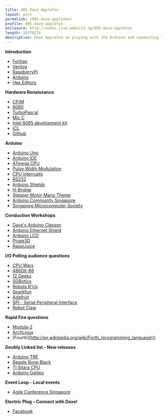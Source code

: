 ```yaml
---
title: 005 Dave Appleton
layout: post
permalink: /005-dave-appleton/
profile: 005-dave-appleton
enclosure: http://audio.live.webuild.sg/005-dave-appleton
length: 20378276
description: Dave Appleton on playing with the Arduino and conducting technical hands-on workshops
---
```


**Introduction**

- [Fortran](http://en.wikipedia.org/wiki/Fortran)
- [Verilog](http://en.wikipedia.org/wiki/Verilog)
- [RaspberryPi](http://www.raspberrypi.org/)
- [Arduino](http://www.arduino.cc)
- [Hex Editors](http://en.wikipedia.org/wiki/Hex_editor)

**Hardware Renaissance**

- [CP/M](http://en.wikipedia.org/wiki/CP/M)
- [8080](http://en.wikipedia.org/wiki/8080)
- [TurboPascal](http://en.wikipedia.org/wiki/Turbo_Pascal)
- [Mic C](http://en.wikipedia.org/wiki/C_language)
- [Intel 8085 development kit](http://en.wikipedia.org/wiki/Intel_8085#Development_system)
- [ICL](http://en.wikipedia.org/wiki/International_Computers_Limited)
- [Github](http://www.github.com)

**Arduino**

- [Arduino Uno](http://arduino.cc/en/Main/arduinoBoardUno)
- [Arduino IDE](http://arduino.cc/en/main/software)
- [ATmega CPU](http://www.atmel.com/devices/atmega128.aspx)
- [Pulse Width Modulation](http://en.wikipedia.org/wiki/Pulse-width_modulation)
- [CPU Interrupts](http://en.wikipedia.org/wiki/Interrupt)
- [RS232](http://en.wikipedia.org/wiki/RS232)
- [Arduino Shields](http://arduino.cc/en/Main/ArduinoShields)
- [H-Bridge](http://en.wikipedia.org/wiki/H_bridge)
- [Stepper Motor Mario Theme](http://www.youtube.com/watch?v=Kh2AWswAMvw)
- [Arduino Community Singapore](https://www.facebook.com/groups/281179495301097/)
- [Singapore Microcomputer Society](http://www.sms.org.sg/index.jsp)


**Conduction Workshops**

- [Dave's Arduino Classes](https://www.learnemy.com/users/dave-appleton)
- [Arduino Ethernet Shield](http://arduino.cc/en/Main/ArduinoEthernetShield)
- [Arduino LCD](http://arduino.cc/en/Tutorial/LiquidCrystal)
- [Pirate3D](http://pirate3d.com/)
- [RaspiJuice](http://www.2wattelements.com/)

**I/O Polling audience questions**

- [CPU Wars](http://us.cpuwarsthegame.com/)
- [486DX-66](http://en.wikipedia.org/wiki/Intel_486)
- [12 Geeks](http://www.12geeks.com/)
- [SGBotics](http://www.sgbotic.com/)
- [Robots R'Us](http://www.robot-r-us.com/)
- [Sparkfun](http://www.sparkfun.com)
- [Adafruit](http://www.adafruit.com)
- [SPI - Serial Peripheral Interface](http://en.wikipedia.org/wiki/Serial_Peripheral_Interface_Bus)
- [Robot Claw](https://www.sparkfun.com/products/11524)

**Rapid Fire questions**

- [Modula-2](http://en.wikipedia.org/wiki/Modula-2)
- [ArchLinux](https://www.archlinux.org/)
- [Fourth](http://en.wikipedia.org/wiki/Forth_(programming_language\))

**Doubly Linked list - New releases**

- [Arduino TRE](http://arduino.cc/en/Main/ArduinoBoardTre)
- [Beagle Bone Black](www.ti.com/tool/beaglebk)
- [TI Sitara CPU](http://www.ti.com/lsds/ti/arm/sitara_arm_cortex_a_processor/overview.page)
- [Arduino Galileo](http://arduino.cc/en/ArduinoCertified/IntelGalileo%E2%80%8E)


**Event Loop - Local events**

- [Agile Conference Singapore](http://agilesingapore.org/)

**Electric Plug  – Connect with Dave!**

- [Facebook](https://www.facebook.com/DaveAppletonSingapore)


